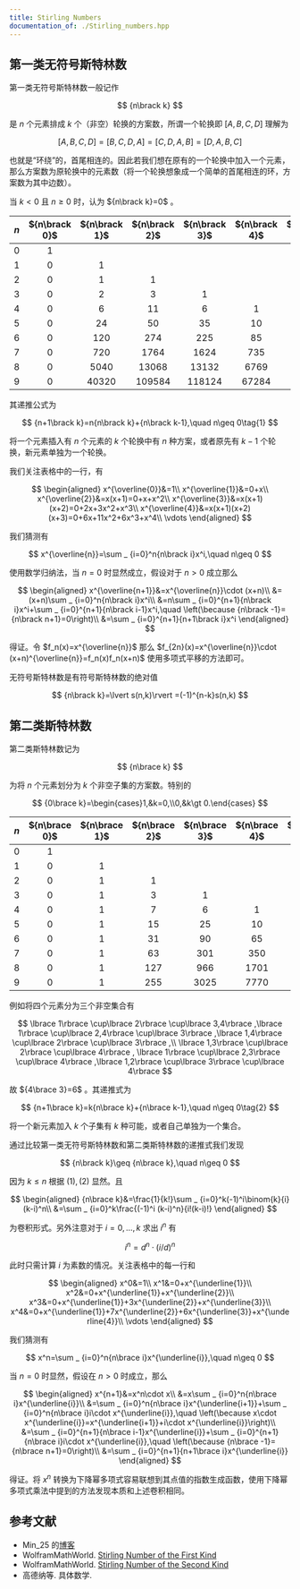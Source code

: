 ```yaml
---
title: Stirling Numbers
documentation_of: ./Stirling_numbers.hpp
---
```


## 第一类无符号斯特林数

第一类无符号斯特林数一般记作

$$
{n\brack k}
$$

是 $n$ 个元素排成 $k$ 个（非空）轮换的方案数，所谓一个轮换即 $\lbrack A,B,C,D\rbrack$ 理解为

$$
\lbrack A,B,C,D\rbrack =\lbrack B,C,D,A\rbrack =\lbrack C,D,A,B\rbrack =\lbrack D,A,B,C\rbrack
$$

也就是“环绕”的，首尾相连的。因此若我们想在原有的一个轮换中加入一个元素，那么方案数为原轮换中的元素数（将一个轮换想象成一个简单的首尾相连的环，方案数为其中边数）。

当 $k\lt 0$ 且 $n\geq 0$ 时，认为 ${n\brack k}=0$ 。

| $n$ | ${n\brack 0}$ | ${n\brack 1}$ | ${n\brack 2}$ | ${n\brack 3}$ | ${n\brack 4}$ | ${n\brack 5}$ | ${n\brack 6}$ | ${n\brack 7}$ | ${n\brack 8}$ | ${n\brack 9}$ |
| :-: | :-: | :-: | :-: | :-: | :-: | :-: | :-: | :-: | :-: | :-: |
| 0 | 1 |  |  |  |  |  |  |  |  |  |
| 1 | 0 | 1 |  |  |  |  |  |  |  |  |
| 2 | 0 | 1 | 1 |  |  |  |  |  |  |  |
| 3 | 0 | 2 | 3 | 1 |  |  |  |  |  |  |
| 4 | 0 | 6 | 11 | 6 | 1 |  |  |  |  |  |
| 5 | 0 | 24 | 50 | 35 | 10 | 1 |  |  |  |  |
| 6 | 0 | 120 | 274 | 225 | 85 | 15 | 1 |  |  |  |
| 7 | 0 | 720 | 1764 | 1624 | 735 | 175 | 21 | 1 |  |  |
| 8 | 0 | 5040 | 13068 | 13132 | 6769 | 1960 | 322 | 28 | 1 |  |
| 9 | 0 | 40320 | 109584 | 118124 | 67284 | 22449 | 4536 | 546 | 36 | 1 |

其递推公式为

$$
{n+1\brack k}=n{n\brack k}+{n\brack k-1},\quad n\geq 0\tag{1}
$$

将一个元素插入有 $n$ 个元素的 $k$ 个轮换中有 $n$ 种方案，或者原先有 $k-1$ 个轮换，新元素单独为一个轮换。

我们关注表格中的一行，有

$$
\begin{aligned}
x^{\overline{0}}&=1\\
x^{\overline{1}}&=0+x\\
x^{\overline{2}}&=x(x+1)=0+x+x^2\\
x^{\overline{3}}&=x(x+1)(x+2)=0+2x+3x^2+x^3\\
x^{\overline{4}}&=x(x+1)(x+2)(x+3)=0+6x+11x^2+6x^3+x^4\\
\vdots
\end{aligned}
$$

我们猜测有

$$
x^{\overline{n}}=\sum _ {i=0}^n{n\brack i}x^i,\quad n\geq 0
$$

使用数学归纳法，当 $n=0$ 时显然成立，假设对于 $n\gt 0$ 成立那么

$$
\begin{aligned}
x^{\overline{n+1}}&=x^{\overline{n}}\cdot (x+n)\\
&=(x+n)\sum _ {i=0}^n{n\brack i}x^i\\
&=n\sum _ {i=0}^{n+1}{n\brack i}x^i+\sum _ {i=0}^{n+1}{n\brack i-1}x^i,\quad \left(\because {n\brack -1}={n\brack n+1}=0\right)\\
&=\sum _ {i=0}^{n+1}{n+1\brack i}x^i
\end{aligned}
$$

得证。令 $f_n(x)=x^{\overline{n}}$ 那么 $f_{2n}(x)=x^{\overline{n}}\cdot (x+n)^{\overline{n}}=f_n(x)f_n(x+n)$ 使用多项式平移的方法即可。

无符号斯特林数是有符号斯特林数的绝对值

$$
{n\brack k}=\lvert s(n,k)\rvert =(-1)^{n-k}s(n,k)
$$

## 第二类斯特林数

第二类斯特林数记为

$$
{n\brace k}
$$

为将 $n$ 个元素划分为 $k$ 个非空子集的方案数。特别的

$$
{0\brace k}=\begin{cases}1,&k=0,\\0,&k\gt 0.\end{cases}
$$

| $n$ | ${n\brace 0}$ | ${n\brace 1}$ | ${n\brace 2}$ | ${n\brace 3}$ | ${n\brace 4}$ | ${n\brace 5}$ | ${n\brace 6}$ | ${n\brace 7}$ | ${n\brace 8}$ | ${n\brace 9}$ |
| :-: | :-: | :-: | :-: | :-: | :-: | :-: | :-: | :-: | :-: | :-: |
| 0 | 1 |  |  |  |  |  |  |  |  |  |
| 1 | 0 | 1 |  |  |  |  |  |  |  |  |
| 2 | 0 | 1 | 1 |  |  |  |  |  |  |  |
| 3 | 0 | 1 | 3 | 1 |  |  |  |  |  |  |
| 4 | 0 | 1 | 7 | 6 | 1 |  |  |  |  |  |
| 5 | 0 | 1 | 15 | 25 | 10 | 1 |  |  |  |  |
| 6 | 0 | 1 | 31 | 90 | 65 | 15 | 1 |  |  |  |
| 7 | 0 | 1 | 63 | 301 | 350 | 140 | 21 | 1 |  |  |
| 8 | 0 | 1 | 127 | 966 | 1701 | 1050 | 266 | 28 | 1 |  |
| 9 | 0 | 1 | 255 | 3025 | 7770 | 6951 | 2646 | 462 | 36 | 1 |

例如将四个元素分为三个非空集合有

$$
\lbrace 1\rbrace \cup\lbrace 2\rbrace \cup\lbrace 3,4\rbrace ,\lbrace 1\rbrace \cup\lbrace 2,4\rbrace \cup\lbrace 3\rbrace ,\lbrace 1,4\rbrace \cup\lbrace 2\rbrace \cup\lbrace 3\rbrace ,\\
\lbrace 1,3\rbrace \cup\lbrace 2\rbrace \cup\lbrace 4\rbrace ,
\lbrace 1\rbrace \cup\lbrace 2,3\rbrace \cup\lbrace 4\rbrace ,\lbrace 1,2\rbrace \cup\lbrace 3\rbrace \cup\lbrace 4\rbrace 
$$

故 ${4\brace 3}=6$ 。其递推式为

$$
{n+1\brace k}=k{n\brace k}+{n\brace k-1},\quad n\geq 0\tag{2}
$$

将一个新元素加入 $k$ 个子集有 $k$ 种可能，或者自己单独为一个集合。

通过比较第一类无符号斯特林数和第二类斯特林数的递推式我们发现

$$
{n\brack k}\geq {n\brace k},\quad n\geq 0
$$

因为 $k\leq n$ 根据 $(1),(2)$ 显然。且

$$
\begin{aligned}
{n\brace k}&=\frac{1}{k!}\sum _ {i=0}^k(-1)^i\binom{k}{i}(k-i)^n\\
&=\sum _ {i=0}^k\frac{(-1)^i (k-i)^n}{i!(k-i)!}
\end{aligned}
$$

为卷积形式。另外注意对于 $i=0,\dots ,k$ 求出 $i^n$ 有

$$
i^n=d^n\cdot (i/d)^n
$$

此时只需计算 $i$ 为素数的情况。关注表格中的每一行和

$$
\begin{aligned}
x^0&=1\\
x^1&=0+x^{\underline{1}}\\
x^2&=0+x^{\underline{1}}+x^{\underline{2}}\\
x^3&=0+x^{\underline{1}}+3x^{\underline{2}}+x^{\underline{3}}\\
x^4&=0+x^{\underline{1}}+7x^{\underline{2}}+6x^{\underline{3}}+x^{\underline{4}}\\
\vdots
\end{aligned}
$$

我们猜测有

$$
x^n=\sum _ {i=0}^n{n\brace i}x^{\underline{i}},\quad n\geq 0
$$

当 $n=0$ 时显然，假设在 $n\gt 0$ 时成立，那么

$$
\begin{aligned}
x^{n+1}&=x^n\cdot x\\
&=x\sum _ {i=0}^n{n\brace i}x^{\underline{i}}\\
&=\sum _ {i=0}^n{n\brace i}x^{\underline{i+1}}+\sum _ {i=0}^n{n\brace i}i\cdot x^{\underline{i}},\quad \left(\because x\cdot x^{\underline{i}}=x^{\underline{i+1}}+i\cdot x^{\underline{i}}\right)\\
&=\sum _ {i=0}^{n+1}{n\brace i-1}x^{\underline{i}}+\sum _ {i=0}^{n+1}{n\brace i}i\cdot x^{\underline{i}},\quad \left(\because {n\brace -1}={n\brace n+1}=0\right)\\
&=\sum _ {i=0}^{n+1}{n+1\brace i}x^{\underline{i}}
\end{aligned}
$$

得证。将 $x^{n}$ 转换为下降幂多项式容易联想到其点值的指数生成函数，使用下降幂多项式乘法中提到的方法发现本质和上述卷积相同。

## 参考文献

- Min\_25 的[博客](https://min-25.hatenablog.com/entry/2015/04/07/160154)
- WolframMathWorld. [Stirling Number of the First Kind](https://mathworld.wolfram.com/StirlingNumberoftheFirstKind.html)
- WolframMathWorld. [Stirling Number of the Second Kind](https://mathworld.wolfram.com/StirlingNumberoftheSecondKind.html)
- 高德纳等. 具体数学.